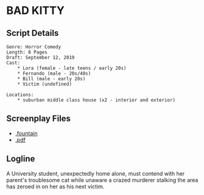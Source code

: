 # BAD KITTY

## Script Details

```
Genre: Horror Comedy
Length: 8 Pages
Draft: September 12, 2019
Cast:
	* Lora (female - late teens / early 20s)
	* Fernando (male - 20s/40s)
	* Bill (male - early 20s)
	* Victim (undefined)

Locations:
	* suburban middle class house (x2 - interior and exterior)
````

## Screenplay Files

* [.fountain](./bad_kitty.fountain)
* [.pdf](./bad_kitty.pdf)

## Logline

A University student, unexpectedly home alone, must contend with her parent's troublesome cat while unaware a crazed murderer stalking the area has zeroed in on her as his next victim.
